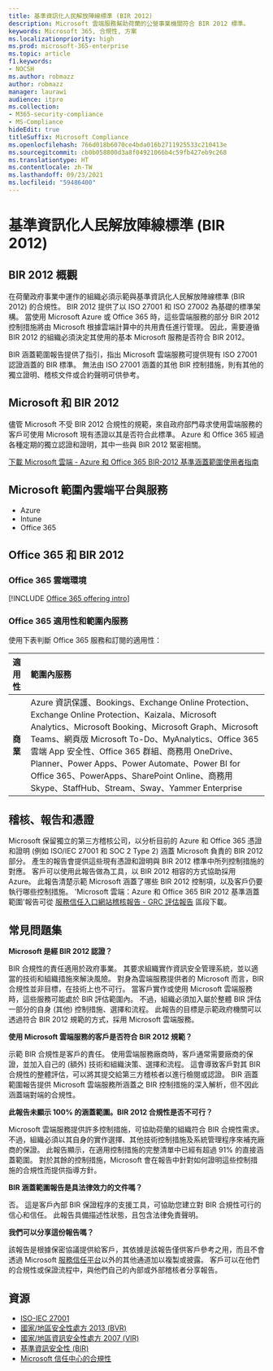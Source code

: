 ```yaml
---
title: 基準資訊化人民解放陣線標準 (BIR 2012)
description: Microsoft 雲端服務幫助荷蘭的公營事業機關符合 BIR 2012 標準。
keywords: Microsoft 365, 合規性, 方案
ms.localizationpriority: high
ms.prod: microsoft-365-enterprise
ms.topic: article
f1.keywords:
- NOCSH
ms.author: robmazz
author: robmazz
manager: laurawi
audience: itpro
ms.collection:
- M365-security-compliance
- MS-Compliance
hideEdit: true
titleSuffix: Microsoft Compliance
ms.openlocfilehash: 766d018b6070ce4bda016b2711925533c210413e
ms.sourcegitcommit: cb0b058800d3a8f04921066b4c59fb427eb9c268
ms.translationtype: HT
ms.contentlocale: zh-TW
ms.lasthandoff: 09/23/2021
ms.locfileid: "59486400"
---
```

# <a name="baseline-informatiebeveiliging-rijksdienst-standard-bir-2012"></a>基準資訊化人民解放陣線標準 (BIR 2012)

## <a name="bir-2012-overview"></a>BIR 2012 概觀

在荷蘭政府事業中運作的組織必須示範與基準資訊化人民解放陣線標準 (BIR 2012) 的合規性。 BIR 2012 提供了以 ISO 27001 和 ISO 27002 為基礎的標準架構。 當使用 Microsoft Azure 或 Office 365 時，這些雲端服務的部分 BIR 2012 控制措施將由 Microsoft 根據雲端計算中的共用責任進行管理。 因此，需要遵循 BIR 2012 的組織必須決定其使用的基本 Microsoft 服務是否符合 BIR 2012。

BIR 涵蓋範圍報告提供了指引，指出 Microsoft 雲端服務可提供現有 ISO 27001 認證涵蓋的 BIR 標準。 無法由 ISO 27001 涵蓋的其他 BIR 控制措施，則有其他的獨立證明、稽核文件或合約聲明可供參考。

## <a name="microsoft-and-bir-2012"></a>Microsoft 和 BIR 2012

儘管 Microsoft 不受 BIR 2012 合規性的規範，來自政府部門尋求使用雲端服務的客戶可使用 Microsoft 現有憑證以其是否符合此標準。 Azure 和 Office 365 經過各種定期的獨立認證和證明，其中一些與 BIR 2012 緊密相關。

[下載 Microsoft 雲端 - Azure 和 Office 365 BIR-2012 基準涵蓋範圍使用者指南](https://go.microsoft.com/fwlink/p/?linkid=2099461)

## <a name="microsoft-in-scope-cloud-platforms--services"></a>Microsoft 範圍內雲端平台與服務

- Azure
- Intune
- Office 365

## <a name="office-365-and-bir-2012"></a>Office 365 和 BIR 2012

### <a name="office-365-cloud-environments"></a>Office 365 雲端環境

[!INCLUDE [Office 365 offering intro](../includes/o365-offering-introduction.md)]

### <a name="office-365-applicability-and-in-scope-services"></a>Office 365 適用性和範圍內服務

使用下表判斷 Office 365 服務和訂閱的適用性：

| **適用性** | **範圍內服務** |
|:------------------|:----------------------|
| **商業** | Azure 資訊保護、Bookings、Exchange Online Protection、Exchange Online Protection、Kaizala、Microsoft Analytics、Microsoft Booking、Microsoft Graph、Microsoft Teams、網頁版 Microsoft To-Do、MyAnalytics、Office 365 雲端 App 安全性、Office 365 群組、商務用 OneDrive、Planner、Power Apps、Power Automate、Power BI for Office 365、PowerApps、SharePoint Online、商務用 Skype、StaffHub、Stream、Sway、Yammer Enterprise |

## <a name="audits-reports-and-certificates"></a>稽核、報告和憑證

Microsoft 保留獨立的第三方稽核公司，以分析目前的 Azure 和 Office 365 憑證和證明 (例如 ISO/IEC 27001 和 SOC 2 Type 2) 涵蓋 Microsoft 負責的 BIR 2012 部分。 產生的報告會提供這些現有憑證和證明與 BIR 2012 標準中所列控制措施的對應。 客戶可以使用此報告做為工具，以 BIR 2012 相容的方式協助採用 Azure。 此報告清楚示範 Microsoft 涵蓋了哪些 BIR 2012 控制項，以及客戶仍要執行哪些控制措施。 'Microsoft 雲端：Azure 和 Office 365 BIR 2012 基準涵蓋範圍'報告可從 [服務信任入口網站稽核報告 - GRC 評估報告](https://servicetrust.microsoft.com/ViewPage/MSComplianceGuideV3) 區段下載。

## <a name="frequently-asked-questions"></a>常見問題集

**Microsoft 是經 BIR 2012 認證？**

BIR 合規性的責任適用於政府事業。 其要求組織實作資訊安全管理系統，並以適當的技術和組織措施來解決風險。 對身為雲端服務提供者的 Microsoft 而言，BIR 合規性並非目標，在技術上也不可行。 當客戶實作或使用 Microsoft 雲端服務時，這些服務可能處於 BIR 評估範圍內。 不過，組織必須加入屬於整體 BIR 評估一部分的自身 (其他) 控制措施、選擇和流程。 此報告的目標是示範政府機關可以透過符合 BIR 2012 規範的方式，採用 Microsoft 雲端服務。

**使用 Microsoft 雲端服務的客戶是否符合 BIR 2012 規範？**

示範 BIR 合規性是客戶的責任。 使用雲端服務廠商時，客戶通常需要廠商的保證，並加入自己的 (額外) 技術和組織決策、選擇和流程。 這會導致客戶對其 BIR 合規性的整體評估，可以將其提交給第三方稽核者以進行檢閱或認證。 BIR 涵蓋範圍報告提供 Microsoft 雲端服務所涵蓋之 BIR 控制措施的深入解析，但不因此涵蓋端對端的合規性。

**此報告未顯示 100% 的涵蓋範圍。BIR 2012 合規性是否不可行？**

Microsoft 雲端服務提供許多控制措施，可協助荷蘭的組織符合 BIR 合規性需求。 不過，組織必須以其自身的實作選擇、其他技術控制措施及系統管理程序來補充廠商的保證。 此報告顯示，在適用控制措施的完整清單中已經有超過 91% 的直接涵蓋範圍。 對於其餘的控制措施，Microsoft 會在報告中針對如何證明這些控制措施的合規性而提供指導方針。

**BIR 涵蓋範圍報告是具法律效力的文件嗎？**

否。 這是客戶內部 BIR 保證程序的支援工具，可協助您建立對 BIR 合規性可行的信心和信任。 此報告具備描述性狀態，且包含法律免責聲明。

**我們可以分享這份報告嗎？**

該報告是根據保密協議提供給客戶，其依據是該報告僅供客戶參考之用，而且不會透過 Microsoft [服務信任平台](https://www.microsoft.com/TrustCenter/STP/default.aspx)以外的其他通道加以複製或披露。 客戶可以在他們的合規性或保證流程中，與他們自己的內部或外部稽核者分享報告。

## <a name="resources"></a>資源

- [ISO-IEC 27001](offering-iso-27001.md)
- [國家/地區安全性處方 2013 (BVR)](https://wetten.overheid.nl/BWBR0033512/2013-06-01)
- [國家/地區資訊安全性處方 2007 (VIR)](https://wetten.overheid.nl/BWBR0022141/2007-07-01)
- [基準資訊安全性 (BIR)](https://www.earonline.nl/index.php/BIR_2012)
- [Microsoft 信任中心的合規性](https://www.microsoft.com/trust-center/compliance/compliance-overview)
